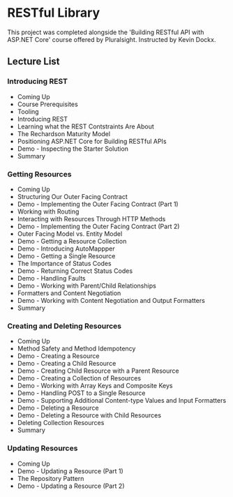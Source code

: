 # RESTful Library
This project was completed alongside the 'Building RESTful API with ASP.NET Core' course offered by Pluralsight. Instructed by Kevin Dockx.

## Lecture List
### Introducing REST
* Coming Up
* Course Prerequisites
* Tooling
* Introducing REST
* Learning what the REST Contstraints Are About
* The Rechardson Maturity Model
* Positioning ASP.NET Core for Building RESTful APIs
* Demo - Inspecting the Starter Solution
* Summary

### Getting Resources
* Coming Up 
* Structuring Our Outer Facing Contract
* Demo - Implementing the Outer Facing Contract (Part 1)
* Working with Routing
* Interacting with Resources Through HTTP Methods
* Demo - Implementing the Outer Facing Contract (Part 2)
* Outer Facing Model vs. Entity Model
* Demo - Getting a Resource Collection
* Demo - Introducing AutoMappper
* Demo - Getting a Single Resource
* The Importance of Status Codes
* Demo - Returning Correct Status Codes
* Demo - Handling Faults
* Demo - Working with Parent/Child Relationships
* Formatters and Content Negotiation
* Demo - Working with Content Negotiation and Output Formatters
* Summary

### Creating and Deleting Resources
* Coming Up
* Method Safety and Method Idempotency
* Demo - Creating a Resource
* Demo - Creating a Child Resource
* Demo - Creating Child Resource with a Parent Resource
* Demo - Creating a Collection of Resources
* Demo - Working with Array Keys and Composite Keys
* Demo - Handling POST to a Single Resource
* Demo - Supporting Additional Content-type Values and Input Formatters
* Demo - Deleting a Resource
* Demo - Deleting a Resource with Child Resources
* Deleting Collection Resources
* Summary

### Updating Resources
* Coming Up
* Demo - Updating a Resource (Part 1)
* The Repository Pattern
* Demo - Updating a Resource (Part 2)